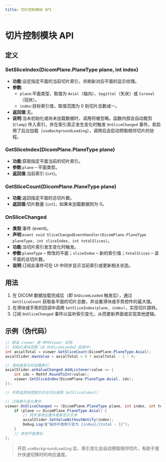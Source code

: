 ```yaml
---
title: 切片控制模块 API
---
```

# 切片控制模块 API

## 定义

### SetSliceIndex(DicomPlane.PlaneType plane, int index)

- **功能**:设定指定平面的当前切片索引，并刷新对应平面的显示纹理。
- **参数**:
  - `plane`:平面类型，取值为 `Axial`（轴向）、`Sagittal`（矢状）或 `Coronal`（冠状）。
  - `index`:目标索引值，取值范围为 0 到切片总数减一。
- **返回值**:无。
- **说明**:当未初始化或尚未加载数据时，调用将被忽略。函数内部会自动裁剪 (`Clamp`) 传入索引，并在索引真正发生变化时触发 `OnSliceChanged` 事件。若启用了后台加载（`useBackgroundLoading`），调用后会启动预取相邻切片的协程。

### GetSliceIndex(DicomPlane.PlaneType plane)

- **功能**:获取指定平面当前的切片索引。
- **参数**:`plane` – 平面类型。
- **返回值**:当前索引 (`int`)。

### GetSliceCount(DicomPlane.PlaneType plane)

- **功能**:返回指定平面的总切片数。
- **返回值**:切片数量 (`int`)，如果未加载数据则为 0。

### OnSliceChanged

- **类型**:事件 (event)。
- **声明**:`event void SliceChangedEventHandler(DicomPlane.PlaneType planeType, int sliceIndex, int totalSlices)`。
- **功能**:当切片索引发生变化时触发。
- **参数**:`planeType` – 修改的平面；`sliceIndex` – 新的索引值；`totalSlices` – 该平面的总切片数。
- **说明**:订阅此事件可在 UI 中同步显示当前索引或更新相关状态。

## 用法

1. 在 DICOM 数据加载完成后（即 `OnDicomLoaded` 触发后），通过 `GetSliceCount` 获取各平面的切片总数，并设置滑块或手势控件的最大值。
2. 在滑块或手势的回调中调用 `SetSliceIndex(plane, index)`，实现切片跳转。
3. 订阅 `OnSliceChanged` 事件以监听索引变化，从而更新界面或实现其他逻辑。

## 示例（伪代码）

```csharp
// 假设 viewer 是 MPRViewer 实例
// 初始化滑块范围（在 OnDicomLoaded 回调中）
int axialTotal = viewer.GetSliceCount(DicomPlane.PlaneType.Axial);
axialSlider.maxValue = axialTotal > 0 ? axialTotal - 1 : 0;

// 滑块值变化时设置索引
axialSlider.onValueChanged.AddListener(value => {
    int idx = Mathf.RoundToInt(value);
    viewer.SetSliceIndex(DicomPlane.PlaneType.Axial, idx);
});

// 手势或其他控制方式也可以调用 SetSliceIndex()

// 订阅索引变化事件
viewer.OnSliceChanged += (DicomPlane.PlaneType plane, int index, int total) => {
    if (plane == DicomPlane.PlaneType.Axial) {
        // 同步滑块位置并更新显示文本
        axialSlider.SetValueWithoutNotify(index);
        Debug.Log($"轴向平面索引变为 {index}/{total - 1}");
    }
    // 其他平面类似
};
```

> 开启 `useBackgroundLoading` 后，索引变化会自动预取相邻切片，有助于提升快速切换时的响应速度。